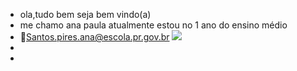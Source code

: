 - ola,tudo bem  seja bem vindo(a)
- me chamo ana paula atualmente estou no 1 ano do ensino médio 
- 💞️Santos.pires.ana@escola.pr.gov.br
![](https://www.floresefolhagens.com.br/wp-content/uploads/2019/08/girassol-de-jardim-helianthus-tuberosus.jpg)
- 
- 

<!---
anasantos2009/anasantos2009 is a ✨ special ✨ repository because its `README.md` (this file) appears on your GitHub profile.
You can click the Preview link to take a look at your changes.
--->
